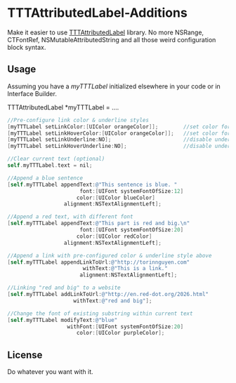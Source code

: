 # TTTAttributedLabel-Additions
Make it easier to use [TTTAttributedLabel](https://github.com/TTTAttributedLabel/TTTAttributedLabel) library. No more NSRange, CTFontRef, NSMutableAttributedString and all those weird configuration block syntax.

## Usage
Assuming you have a *myTTTLabel* initialized elsewhere in your code or in Interface Builder.

TTTAttributedLabel *myTTTLabel = ....

``` objective-c
//Pre-configure link color & underline styles
[myTTTLabel setLinkColor:[UIColor orangeColor]];        //set color for normal link
[myTTTLabel setLinkHoverColor:[UIColor orangeColor]];   //set color for press-stated link
[myTTTLabel setLinkUnderline:NO];                       //disable underline for normal link
[myTTTLabel setLinkHoverUnderline:NO];                  //disable underline for pressed-stated link

//Clear current text (optional)
self.myTTTLabel.text = nil;

//Append a blue sentence
[self.myTTTLabel appendText:@"This sentence is blue. "
                       font:[UIFont systemFontOfSize:12]
                      color:[UIColor blueColor]
                  alignment:NSTextAlignmentLeft];

//Append a red text, with different font
[self.myTTTLabel appendText:@"This part is red and big.\n"
                       font:[UIFont systemFontOfSize:20]
                      color:[UIColor redColor]
                  alignment:NSTextAlignmentLeft];

//Append a link with pre-configured color & underline style above
[self.myTTTLabel appendLinkToUrl:@"http://torinnguyen.com"
                        withText:@"This is a link."
                       alignment:NSTextAlignmentLeft];

//Linking "red and big" to a website
[self.myTTTLabel addLinkToUrl:@"http://en.red-dot.org/2026.html"
                     withText:@"red and big"];

//Change the font of existing substring within current text
[self.myTTTLabel modifyText:@"blue"
                   withFont:[UIFont systemFontOfSize:20]
                      color:[UIColor purpleColor];
```

## License
Do whatever you want with it.
